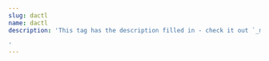 ```yaml
---
slug: dactl
name: dactl
description: 'This tag has the description filled in - check it out `_my_tags/dactyl.md`

'
---
```


